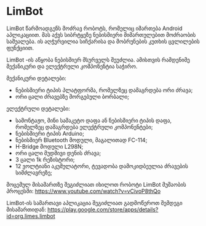 # LimBot

LimBot წარმოადგენს მოძრავ რობოტს, რომელიც იმართება Android აპლიკაციით. მას აქვს სიბრტყეზე ნებისმიერი მიმართულებით მოძრაობის საშუალება. ის აღჭურვილია სიჩქარისა და მობრუნების კუთხის ცვლილების ფუნქციით.

LimBot -ის აწყობა ნებისმიერ მსურველს შეუძლია. ამისთვის რამდენიმე მექანიკური და ელექტრული კომპონენტია საჭირო.

მექანიკური დეტალები:
- ნებისმიერი ტიპის პლატფორმა, რომელზეც დამაგრდება ორი ძრავა;
- ორი ცალი ძრავებზე მორგებული ბორბალი;

ელექტრული დეტალები:
- სამონტაჟო, მინი სამაკეტო დაფა ან ნებისმიერი ტიპის დაფა, რომელზეც დამაგრდება ელექტრული კომპონენტები;
- ნებისმიერი ტიპის Arduino;
- ნებისმიერ Bluetooth მოდული, მაგალითად FC-114;
- H-Bridge მოდული L298N;
- ორი ცალი მუდმივი დენის ძრავა;
- 3 ცალი 1k რეზისტორი;
- 12 ვოლტიანი აკუმულატორი, ტევადობა დამოკიდბეულია ძრავების სიმძლავრეზე;

მოცემულ მისამართზე შეგიძლიათ იხილოთ რობოტი LimBot მუშაობის პროცესში:
https://www.youtube.com/watch?v=vCivoP8thQo

LimBot-ის სამართავი აპლიკაცია შეგიძლიათ გადმოწეროთ შემდეგი მისამართიდან:
https://play.google.com/store/apps/details?id=org.limes.limbot
